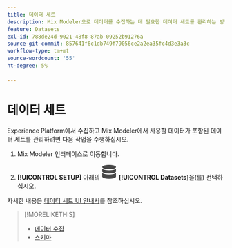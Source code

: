 ```yaml
---
title: 데이터 세트
description: Mix Modeler으로 데이터를 수집하는 데 필요한 데이터 세트를 관리하는 방법을 알아봅니다.
feature: Datasets
exl-id: 788de24d-9021-48f8-87ab-09252b91276a
source-git-commit: 857641f6c1db749f79056ce2a2ea35fc4d3e3a3c
workflow-type: tm+mt
source-wordcount: '55'
ht-degree: 5%

---
```


# 데이터 세트

Experience Platform에서 수집하고 Mix Modeler에서 사용할 데이터가 포함된 데이터 세트를 관리하려면 다음 작업을 수행하십시오.

1. Mix Modeler 인터페이스로 이동합니다.

1. **[!UICONTROL SETUP]** 아래의 ![데이터](/help/assets/icons/Data.svg) **[!UICONTROL Datasets]**&#x200B;을(를) 선택하십시오.

자세한 내용은 [데이터 세트 UI 안내서](https://experienceleague.adobe.com/docs/experience-platform/catalog/datasets/user-guide.html?lang=ko)를 참조하십시오.

>[!MORELIKETHIS]
>
>* [데이터 수집](https://experienceleague.adobe.com/ko/docs/experience-platform/ingestion/home)
>* [스키마](schemas.md)
